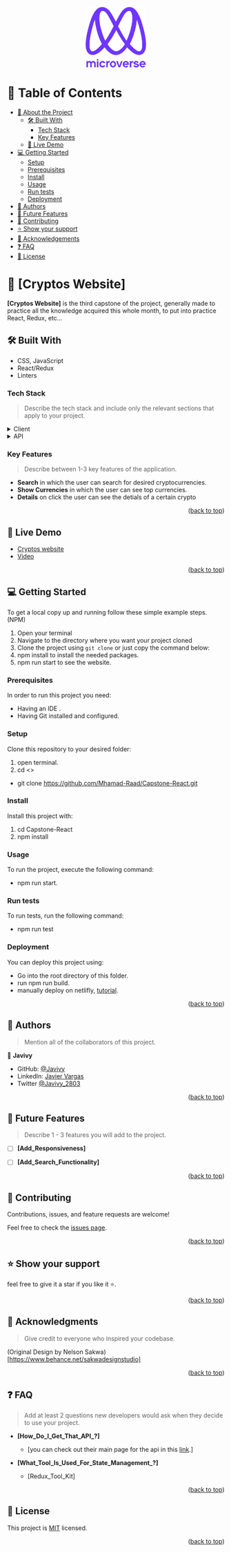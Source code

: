 <div align="center">
  <img src="murple_logo.png" alt="logo" width="140"  height="auto" />
  <br/>
</div>

<!-- TABLE OF CONTENTS -->

# 📗 Table of Contents

- [📖 About the Project](#about-project)
  - [🛠 Built With](#built-with)
    - [Tech Stack](#tech-stack)
    - [Key Features](#key-features)
  - [🚀 Live Demo](#live-demo)
- [💻 Getting Started](#getting-started)
  - [Setup](#setup)
  - [Prerequisites](#prerequisites)
  - [Install](#install)
  - [Usage](#usage)
  - [Run tests](#run-tests)
  - [Deployment](#triangular_flag_on_post-deployment)
- [👥 Authors](#authors)
- [🔭 Future Features](#future-features)
- [🤝 Contributing](#contributing)
- [⭐️ Show your support](#support)
- [🙏 Acknowledgements](#acknowledgements)
- [❓ FAQ](#faq)
- [📝 License](#license)

<!-- PROJECT DESCRIPTION -->

# 📖 [Cryptos Website] <a name="about-project"></a>

**[Cryptos Website]**  is the third capstone of the project, generally made to practice all the knowledge acquired this whole month, to put into practice React, Redux, etc...

## 🛠 Built With <a name="built-with"></a>
- CSS, JavaScript
- React/Redux
- Linters
### Tech Stack <a name="tech-stack"></a>

> Describe the tech stack and include only the relevant sections that apply to your project.

<details>
  <summary>Client</summary>
  <ul>
    <li><a href="https://reactjs.org/">React.js</a></li>
  </ul>
</details>

<details>
<summary>API</summary>
  <ul>
    <li><a href="https://docs.coincap.io/">Cryptos API</a></li>
  </ul>
</details>

<!-- Features -->

### Key Features <a name="key-features"></a>

> Describe between 1-3 key features of the application.

- **Search** in which the user can search for desired cryptocurrencies.
- **Show Currencies** in which the user can see top currencies.
- **Details** on click the user can see the detials of a certain crypto

<p align="right">(<a href="#readme-top">back to top</a>)</p>

<!-- LIVE DEMO -->

## 🚀 Live Demo <a name="live-demo"></a>

- [Cryptos website](https://cryptos-website-javivy.netlify.app/)
- [Video](https://www.loom.com/share/f715262d258245a1b5cc2ab0da6a3388)


<p align="right">(<a href="#readme-top">back to top</a>)</p>

<!-- GETTING STARTED -->

## 💻 Getting Started <a name="getting-started"></a>

To get a local copy up and running follow these simple example steps. (NPM)

1. Open your terminal
2. Navigate to the directory where you want your project cloned
3. Clone the project using `git clone` or just copy the command below:
4. npm install to install the needed packages.
5. npm run start to see the website.

### Prerequisites

In order to run this project you need:
- Having an IDE .
- Having Git installed and configured.

### Setup

Clone this repository to your desired folder:

1. open terminal.
2. cd <<Desired Folder>>
- git clone https://github.com/Mhamad-Raad/Capstone-React.git


### Install

Install this project with:
1. cd Capstone-React
2. npm install

### Usage

To run the project, execute the following command:

- npm run start.

### Run tests

To run tests, run the following command:

- npm run test

### Deployment

You can deploy this project using:

- Go into the root directory of this folder.
- run npm run build.
- manually deploy on netlifly, [tutorial](https://www.youtube.com/watch?v=tVzpC5_AC8M).

<p align="right">(<a href="#readme-top">back to top</a>)</p>


## 👥 Authors <a name="authors"></a>

> Mention all of the collaborators of this project.

👤 **Javivy**

- GitHub: [@Javivy](https://github.com/Javivy)
- LinkedIn: [Javier Vargas](https://www.linkedin.com/in/javier-alejandro-vargas-ortega)
- Twitter [@Javivy_2803](https://twitter.com/Javivy_2803)

<p align="right">(<a href="#readme-top">back to top</a>)</p>

## 🔭 Future Features <a name="future-features"></a>

> Describe 1 - 3 features you will add to the project.

- [ ] **[Add_Responsiveness]**
- [ ] **[Add_Search_Functionality]**


<p align="right">(<a href="#readme-top">back to top</a>)</p>

<!-- CONTRIBUTING -->

## 🤝 Contributing <a name="contributing"></a>

Contributions, issues, and feature requests are welcome!

Feel free to check the [issues page](https://github.com/Javivy/react-capstone/issues).

<p align="right">(<a href="#readme-top">back to top</a>)</p>

<!-- SUPPORT -->

## ⭐️ Show your support <a name="support"></a>

feel free to give it a star if you like it ⭐️.

<p align="right">(<a href="#readme-top">back to top</a>)</p>

## 🙏 Acknowledgments <a name="acknowledgements"></a>

> Give credit to everyone who inspired your codebase.

(Original Design by Nelson Sakwa)[https://www.behance.net/sakwadesignstudio]

<p align="right">(<a href="#readme-top">back to top</a>)</p>

## ❓ FAQ <a name="faq"></a>

> Add at least 2 questions new developers would ask when they decide to use your project.

- **[How_Do_I_Get_That_API_?]**
  - [you can check out their main page for the api in this [link](https://docs.coincap.io/).]

- **[What_Tool_Is_Used_For_State_Management_?]**

  - [Redux_Tool_Kit]

<p align="right">(<a href="#readme-top">back to top</a>)</p>

<!-- LICENSE -->

## 📝 License <a name="license"></a>

This project is [MIT](./LICENSE) licensed.


<p align="right">(<a href="#readme-top">back to top</a>)</p>
